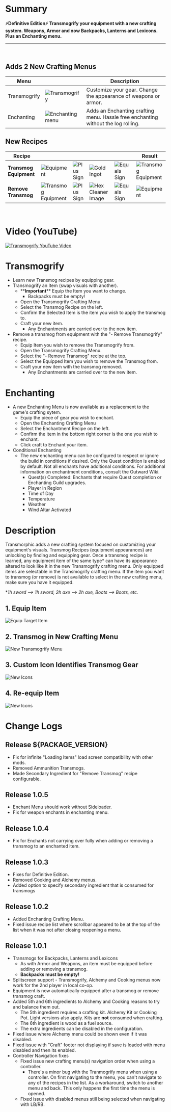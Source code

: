 # Summary
**⚡Definitive Edition⚡ Transmogrify your equipment with a new crafting system. Weapons, Armor and now Backpacks, Lanterns and Lexicons. Plus an Enchanting menu.**
&nbsp;
- - - -
&nbsp;

## **Adds 2 New Crafting Menus**

 Menu | | Description
--- | --- | --- 
 Transmogrify | ![Transmogrify](https://github.com/ModifAmorphic/outward/blob/mods/transmorphic/Transmorphic/Assets/assets/tex_men_iconsHoverTransmogrify.png?raw=true) | Customize your gear. Change the appearance of weapons or armor.
Enchanting | ![Enchanting menu](https://github.com/ModifAmorphic/outward/blob/mods/transmorphic/Transmorphic/Assets/assets/tex_men_iconsHoverEnchanting.png?raw=true) | Adds an Enchanting crafting menu. Hassle free enchanting without the log rolling. 

## **New Recipes**
Recipe | |  | | | Result
--- | --- | --- | --- | --- | ---
**Transmog Equipment** | ![Equipment](https://github.com/ModifAmorphic/outward/blob/mods/transmorphic/Transmorphic/RawAssets/ArmorTiny.png?raw=true) | ![Plus Sign](https://github.com/ModifAmorphic/outward/blob/mods/transmorphic/Transmorphic/RawAssets/PlusSignTiny.png?raw=true) | ![Gold Ingot](https://github.com/ModifAmorphic/outward/blob/mods/transmorphic/Transmorphic/RawAssets/GoldIngotToonTiny.png?raw=true) | ![Equals Sign](https://github.com/ModifAmorphic/outward/blob/mods/transmorphic/Transmorphic/RawAssets/EqualsSignTiny.png?raw=true) | ![Transmog Equipment](https://github.com/ModifAmorphic/outward/blob/mods/transmorphic/Transmorphic/RawAssets/ArmorTransmogTiny.png?raw=true)
**Remove Transmog** | ![Transmog Equipment](https://github.com/ModifAmorphic/outward/blob/mods/transmorphic/Transmorphic/RawAssets/ArmorTransmogTiny.png?raw=true) | ![Plus Sign](https://github.com/ModifAmorphic/outward/blob/mods/transmorphic/Transmorphic/RawAssets/PlusSignTiny.png?raw=true) | ![Hex Cleaner Image](https://github.com/ModifAmorphic/outward/blob/mods/transmorphic/Transmorphic/RawAssets/HexCleanerToonTiny.png?raw=true) | ![Equals Sign](https://github.com/ModifAmorphic/outward/blob/mods/transmorphic/Transmorphic/RawAssets/EqualsSignTiny.png?raw=true) | ![Equipment](https://github.com/ModifAmorphic/outward/blob/mods/transmorphic/Transmorphic/RawAssets/ArmorTiny.png?raw=true)

<br />

# Video (YouTube)
[ ![Transmogrify YouTube Video](https://github.com/ModifAmorphic/outward/blob/mods/transmorphic/Transmorphic/RawAssets/ReadmeVideoPreview.png?raw=true) ](https://youtu.be/XwYYAvxiIBM)

# Transmogrify
- Learn new Transmog recipes by equipping gear.
- Transmogrify an Item (swap visuals with another).
  - \*\***Important**\*\* Equip the Item you want to change.
    - Backpacks must be empty!
  - Open the Transmogrify Crafting Menu
  - Select the Transmog Recipe on the left.
  - Confirm the Selected Item is the item you wish to apply the transmog to.
  - Craft your new item.
    - Any Enchantments are carried over to the new item.
- Remove a transmog from equipment with the "- Remove Transmogrify" recipe.
  - Equip Item you wish to remove the Transmogrify from.
  - Open the Transmogrify Crafting Menu.
  - Select the "- Remove Transmog" recipe at the top.
  - Select the Equipped Item you wish to remove the Transmog from.
  - Craft your new item with the transmog removed.
    - Any Enchantments are carried over to the new item.

# Enchanting
- A new Enchanting Menu is now available as a replacement to the game's crafting sytem.
  - Equip the piece of gear you wish to enchant.
  - Open the Enchanting Crafting Menu
  - Select the Enchantment Recipe on the left.
  - Confirm the item in the bottom right corner is the one you wish to enchant.
  - Click craft to Enchant your item.
- Conditional Enchanting
  - The new enchanting menu can be configured to respect or ignore the build in conditions if desired. Only the Quest condition is enabled by default. Not all enchants have additional conditions. For additional information on enchantment conditions, consult the Outward Wiki.
    - Quest(s) Completed: Enchants that require Quest completion or Enchanting Guild upgrades.
    - Player in Region
    - Time of Day
    - Temperature
    - Weather
    - Wind Altar Activated

# Description
<p>
Transmorphic adds a new crafting system focused on customizing your equipment's visuals. Transmog Recipes (equipment appearances) are unlocking by finding and equipping gear. Once a transmog recipe is learned, any equipment item of the same type* can have its appearance altered to look like it in the new Transmogrify crafting menu. Only equipped items are selectable in the Transmogrify crafting menu. If the item you want to transmog (or remove) is not available to select in the new crafting menu, make sure you have it equipped.
</p>

\**1h sword --> 1h sword, 2h axe --> 2h axe, Boots --> Boots, etc.*


## 1. Equip Item
![Equip Target Item](https://github.com/ModifAmorphic/outward/blob/mods/transmorphic/Transmorphic/RawAssets/EquipItemSmallest.png?raw=true)
## 2. Transmog in New Crafting Menu
![New Transmogrify Menu](https://github.com/ModifAmorphic/outward/blob/mods/transmorphic/Transmorphic/RawAssets/CraftingMenuSmallest.png?raw=true)
## 3. Custom Icon Identifies Transmog Gear
![New Icons](https://github.com/ModifAmorphic/outward/blob/mods/transmorphic/Transmorphic/RawAssets/NewTmogEquipmentSmallest.png?raw=true)
## 4. Re-equip Item
![New Icons](https://github.com/ModifAmorphic/outward/blob/mods/transmorphic/Transmorphic/RawAssets/HeadshotSmall.png?raw=true)

# Change Logs

## Release ${PACKAGE_VERSION}
  - Fix for infinite "Loading Items" load screen compatibility with other mods.
  - Removed Ammunition Transmogs.
  - Made Secondary Ingredient for "Remove Transmog" recipe configurable.

## Release 1.0.5
  - Enchant Menu should work without Sideloader.
  - Fix for weapon enchants in enchanting menu.

## Release 1.0.4
  - Fix for Enchants not carrying over fully when adding or removing a transmog to an enchanted item.

## Release 1.0.3
  - Fixes for Definitive Edition.
  - Removed Cooking and Alchemy menus.
  - Added option to specify secondary ingredient that is consumed for transmogs

## Release 1.0.2
  - Added Enchanting Crafting Menu.
  - Fixed issue recipe list where scrollbar appeared to be at the top of the list when it was not after closing reopening a menu.

## Release 1.0.1
- Transmogs for Backpacks, Lanterns and Lexicons
  - As with Armor and Weapons, an item must be equipped before adding or removing a transmog.
  - **Backpacks must be empty!**
- Splitscreen support - Transmogrify, Alchemy and Cooking menus now work for the 2nd player in local co-op.
- Equipment is now automatically equipped after a transmog or remove transmog craft.
- Added 5th and 6th ingredients to Alchemy and Cooking reasons to try and balance them out.
  - The 5th ingredient requires a crafting kit. Alchemy Kit or Cooking Pot. Light versions also apply. Kits are **not** consumed when crafting.
  - The 6th ingredient is wood as a fuel source.
  - The extra ingredients can be disabled in the configuration.
- Fixed issue where Alchemy menu could be shown even if it was disabled.
- Fixed issue with "Craft" footer not displaying if save is loaded with menu disabled and then its enabled.
- Controller Navigation fixes
  - Fixed issue new crafting menu(s) navigation order when using a controller.
    - There's a minor bug with the Tranmogrify menu when using a controller. On first navigating to the menu, you can't navigate to any of the recipes in the list. As a workaround, switch to another menu and back. This only happens the first time the menu is opened.
  - Fixed issue with disabled menus still being selected when navigating with LB/RB.
  